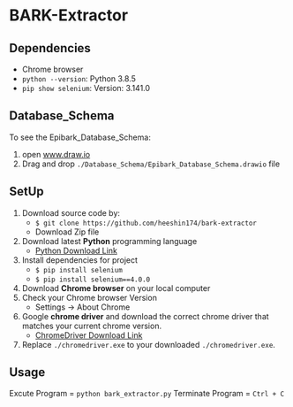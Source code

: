 # BARK-Extractor

## Dependencies

- Chrome browser
- `python --version`: Python 3.8.5
- `pip show selenium`: Version: 3.141.0

## Database_Schema

To see the Epibark_Database_Schema:

1. open www.draw.io
2. Drag and drop `./Database_Schema/Epibark_Database_Schema.drawio` file

## SetUp

1. Download source code by:
   - `$ git clone https://github.com/heeshin174/bark-extractor`
   - Download Zip file
2. Download latest **Python** programming language
   - [Python Download Link](https://www.python.org/downloads/)
3. Install dependencies for project
   - `$ pip install selenium`
   - `$ pip install selenium==4.0.0`
4. Download **Chrome browser** on your local computer
5. Check your Chrome browser Version
   - Settings -> About Chrome
6. Google **chrome driver** and download the correct chrome driver that matches your current chrome version.
   - [ChromeDriver Download Link](https://chromedriver.chromium.org/downloads)
7. Replace `./chromedriver.exe` to your downloaded `./chromedriver.exe`.

## Usage

Excute Program = `python bark_extractor.py`
Terminate Program = `Ctrl + C`
